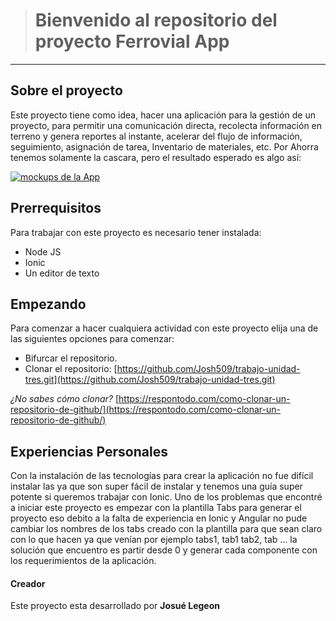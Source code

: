 > # Bienvenido al repositorio del proyecto Ferrovial App
***
## Sobre el proyecto
Este proyecto tiene como idea, hacer una aplicación para la gestión de un proyecto, para permitir una comunicación directa, recolecta información en terreno y genera reportes al instante, acelerar del flujo de información, seguimiento, asignación de tarea, Inventario de materiales, etc. 
Por Ahorra tenemos solamente la cascara, pero el resultado esperado es algo así:

[![mockups de la App](https://drive.google.com/file/d/1GAuYm_l8yud9SYFo50lprCSAxJBjZHyb/view?usp=sharing "mockups de la App")](http://ver  "mockups de la App")

## Prerrequisitos
Para trabajar con este proyecto es necesario tener instalada:
- Node JS
- Ionic 
- Un editor de texto

## Empezando
Para comenzar a hacer cualquiera actividad con este proyecto elija una de las siguientes opciones para comenzar:
- Bifurcar el repositorio.
- Clonar el repositorio: [https://github.com/Josh509/trabajo-unidad-tres.git](https://github.com/Josh509/trabajo-unidad-tres.git)

*¿No sabes cómo clonar?* [https://respontodo.com/como-clonar-un-repositorio-de-github/](https://respontodo.com/como-clonar-un-repositorio-de-github/)

## Experiencias Personales
Con la instalación de las tecnologías para crear la aplicación no fue difícil instalar las ya que son super fácil de instalar y tenemos una guía super potente si queremos trabajar con Ionic.
Uno de los problemas que encontré a iniciar este proyecto es empezar con la plantilla Tabs para generar el proyecto eso debito a la falta de experiencia en Ionic y Angular no pude cambiar los nombres de los tabs creado con la plantilla para que sean claro con lo que hacen ya que venían por ejemplo tabs1, tab1 tab2, tab … la solución que encuentro es partir desde 0 y generar cada componente con los requerimientos de la aplicación.

#### Creador
Este proyecto esta desarrollado por
**Josué Legeon**
